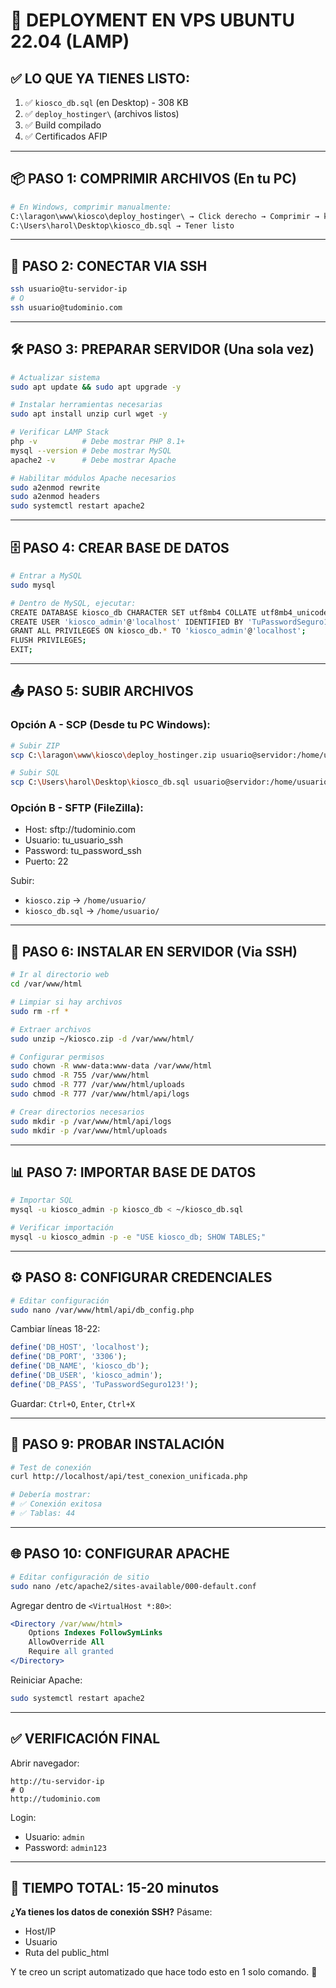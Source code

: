 # 🚀 DEPLOYMENT EN VPS UBUNTU 22.04 (LAMP)

## ✅ LO QUE YA TIENES LISTO:

1. ✅ `kiosco_db.sql` (en Desktop) - 308 KB
2. ✅ `deploy_hostinger\` (archivos listos)
3. ✅ Build compilado
4. ✅ Certificados AFIP

---

## 📦 PASO 1: COMPRIMIR ARCHIVOS (En tu PC)

```bash
# En Windows, comprimir manualmente:
C:\laragon\www\kiosco\deploy_hostinger\ → Click derecho → Comprimir → kiosco.zip
C:\Users\harol\Desktop\kiosco_db.sql → Tener listo
```

---

## 🔐 PASO 2: CONECTAR VIA SSH

```bash
ssh usuario@tu-servidor-ip
# O
ssh usuario@tudominio.com
```

---

## 🛠️ PASO 3: PREPARAR SERVIDOR (Una sola vez)

```bash
# Actualizar sistema
sudo apt update && sudo apt upgrade -y

# Instalar herramientas necesarias
sudo apt install unzip curl wget -y

# Verificar LAMP Stack
php -v          # Debe mostrar PHP 8.1+
mysql --version # Debe mostrar MySQL
apache2 -v      # Debe mostrar Apache

# Habilitar módulos Apache necesarios
sudo a2enmod rewrite
sudo a2enmod headers
sudo systemctl restart apache2
```

---

## 🗄️ PASO 4: CREAR BASE DE DATOS

```bash
# Entrar a MySQL
sudo mysql

# Dentro de MySQL, ejecutar:
CREATE DATABASE kiosco_db CHARACTER SET utf8mb4 COLLATE utf8mb4_unicode_ci;
CREATE USER 'kiosco_admin'@'localhost' IDENTIFIED BY 'TuPasswordSeguro123!';
GRANT ALL PRIVILEGES ON kiosco_db.* TO 'kiosco_admin'@'localhost';
FLUSH PRIVILEGES;
EXIT;
```

---

## 📤 PASO 5: SUBIR ARCHIVOS

### Opción A - SCP (Desde tu PC Windows):

```bash
# Subir ZIP
scp C:\laragon\www\kiosco\deploy_hostinger.zip usuario@servidor:/home/usuario/

# Subir SQL
scp C:\Users\harol\Desktop\kiosco_db.sql usuario@servidor:/home/usuario/
```

### Opción B - SFTP (FileZilla):
- Host: sftp://tudominio.com
- Usuario: tu_usuario_ssh
- Password: tu_password_ssh
- Puerto: 22

Subir:
- `kiosco.zip` → `/home/usuario/`
- `kiosco_db.sql` → `/home/usuario/`

---

## 🔧 PASO 6: INSTALAR EN SERVIDOR (Via SSH)

```bash
# Ir al directorio web
cd /var/www/html

# Limpiar si hay archivos
sudo rm -rf *

# Extraer archivos
sudo unzip ~/kiosco.zip -d /var/www/html/

# Configurar permisos
sudo chown -R www-data:www-data /var/www/html
sudo chmod -R 755 /var/www/html
sudo chmod -R 777 /var/www/html/uploads
sudo chmod -R 777 /var/www/html/api/logs

# Crear directorios necesarios
sudo mkdir -p /var/www/html/api/logs
sudo mkdir -p /var/www/html/uploads
```

---

## 📊 PASO 7: IMPORTAR BASE DE DATOS

```bash
# Importar SQL
mysql -u kiosco_admin -p kiosco_db < ~/kiosco_db.sql

# Verificar importación
mysql -u kiosco_admin -p -e "USE kiosco_db; SHOW TABLES;"
```

---

## ⚙️ PASO 8: CONFIGURAR CREDENCIALES

```bash
# Editar configuración
sudo nano /var/www/html/api/db_config.php
```

Cambiar líneas 18-22:
```php
define('DB_HOST', 'localhost');
define('DB_PORT', '3306');
define('DB_NAME', 'kiosco_db');
define('DB_USER', 'kiosco_admin');
define('DB_PASS', 'TuPasswordSeguro123!');
```

Guardar: `Ctrl+O`, `Enter`, `Ctrl+X`

---

## 🧪 PASO 9: PROBAR INSTALACIÓN

```bash
# Test de conexión
curl http://localhost/api/test_conexion_unificada.php

# Debería mostrar:
# ✅ Conexión exitosa
# ✅ Tablas: 44
```

---

## 🌐 PASO 10: CONFIGURAR APACHE

```bash
# Editar configuración de sitio
sudo nano /etc/apache2/sites-available/000-default.conf
```

Agregar dentro de `<VirtualHost *:80>`:
```apache
<Directory /var/www/html>
    Options Indexes FollowSymLinks
    AllowOverride All
    Require all granted
</Directory>
```

Reiniciar Apache:
```bash
sudo systemctl restart apache2
```

---

## ✅ VERIFICACIÓN FINAL

Abrir navegador:
```
http://tu-servidor-ip
# O
http://tudominio.com
```

Login:
- Usuario: `admin`
- Password: `admin123`

---

## 🎯 TIEMPO TOTAL: 15-20 minutos

**¿Ya tienes los datos de conexión SSH?** Pásame:
- Host/IP
- Usuario
- Ruta del public_html

Y te creo un script automatizado que hace todo esto en 1 solo comando. 🚀





